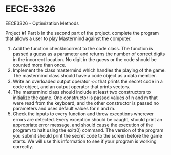 EECE-3326
=========

EECE3326 - Optimization Methods

Project #1
Part b
In the second part of the project, complete the program that allows a user to play Mastermind
against the computer.
1. Add the function checkIncorrect to the code class. The function is passed a guess as a
parameter and returns the number of correct digits in the incorrect location. No digit in the
guess or the code should be counted more than once.
2. Implement the class mastermind which handles the playing of the game. The mastermind
class should have a code object as a data member.
3. Write an overloaded output operator << that prints the secret code in a code object, and
an output operator that prints vectors.
4. The mastermind class should include at least two constructors to initialize the game. One
constructor is passed values of n and m that were read from the keyboard, and the other
constructor is passed no parameters and uses default values for n and m.
5. Check the inputs to every function and throw exceptions wherever errors are detected. Every
exception should be caught, should print an appropriate error message, and should cause the
execution of the program to halt using the exit(0) command.
The version of the program you submit should print the secret code to the screen before the game
starts. We will use this information to see if your program is working correctly.